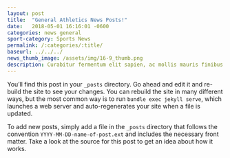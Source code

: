 ```yaml
---
layout: post
title:  "General Athletics News Posts!"
date:   2018-05-01 16:16:01 -0600
categories: news general
sport-category: Sports News
permalink: /:categories/:title/
baseurl: ../../../
news_thumb_image: /assets/img/16-9_thumb.png
description: Curabitur fermentum elit sapien, ac mollis mauris finibus et.
---
```


You’ll find this post in your `_posts` directory. Go ahead and edit it and re-build the site to see your changes. You can rebuild the site in many different ways, but the most common way is to run `bundle exec jekyll serve`, which launches a web server and auto-regenerates your site when a file is updated.

To add new posts, simply add a file in the `_posts` directory that follows the convention `YYYY-MM-DD-name-of-post.ext` and includes the necessary front matter. Take a look at the source for this post to get an idea about how it works.
